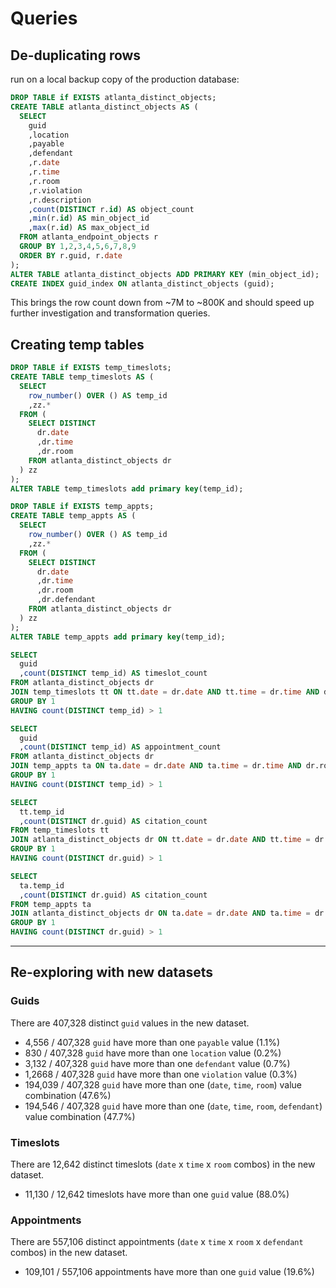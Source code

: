 # Queries

## De-duplicating rows

run on a local backup copy of the production database:

```` sql
DROP TABLE if EXISTS atlanta_distinct_objects;
CREATE TABLE atlanta_distinct_objects AS (
  SELECT
    guid
    ,location
    ,payable
    ,defendant
    ,r.date
    ,r.time
    ,r.room
    ,r.violation
    ,r.description
    ,count(DISTINCT r.id) AS object_count
    ,min(r.id) AS min_object_id
    ,max(r.id) AS max_object_id
  FROM atlanta_endpoint_objects r
  GROUP BY 1,2,3,4,5,6,7,8,9
  ORDER BY r.guid, r.date
);
ALTER TABLE atlanta_distinct_objects ADD PRIMARY KEY (min_object_id);
CREATE INDEX guid_index ON atlanta_distinct_objects (guid);
````

This brings the row count down from ~7M to ~800K and should speed up further investigation and transformation queries.


## Creating temp tables

```` sql
DROP TABLE if EXISTS temp_timeslots;
CREATE TABLE temp_timeslots AS (
  SELECT
    row_number() OVER () AS temp_id
    ,zz.*
  FROM (
    SELECT DISTINCT
      dr.date
      ,dr.time
      ,dr.room
    FROM atlanta_distinct_objects dr
  ) zz
);
ALTER TABLE temp_timeslots add primary key(temp_id);
````

```` sql
DROP TABLE if EXISTS temp_appts;
CREATE TABLE temp_appts AS (
  SELECT
    row_number() OVER () AS temp_id
    ,zz.*
  FROM (
    SELECT DISTINCT
      dr.date
      ,dr.time
      ,dr.room
      ,dr.defendant
    FROM atlanta_distinct_objects dr
  ) zz
);
ALTER TABLE temp_appts add primary key(temp_id);
````

```` sql
SELECT
  guid
  ,count(DISTINCT temp_id) AS timeslot_count
FROM atlanta_distinct_objects dr
JOIN temp_timeslots tt ON tt.date = dr.date AND tt.time = dr.time AND dr.room = tt.room
GROUP BY 1
HAVING count(DISTINCT temp_id) > 1
````

```` sql
SELECT
  guid
  ,count(DISTINCT temp_id) AS appointment_count
FROM atlanta_distinct_objects dr
JOIN temp_appts ta ON ta.date = dr.date AND ta.time = dr.time AND dr.room = ta.room AND ta.defendant = dr.defendant
GROUP BY 1
HAVING count(DISTINCT temp_id) > 1
````

```` sql
SELECT
  tt.temp_id
  ,count(DISTINCT dr.guid) AS citation_count
FROM temp_timeslots tt
JOIN atlanta_distinct_objects dr ON tt.date = dr.date AND tt.time = dr.time AND dr.room = tt.room
GROUP BY 1
HAVING count(DISTINCT dr.guid) > 1
````

```` sql
SELECT
  ta.temp_id
  ,count(DISTINCT dr.guid) AS citation_count
FROM temp_appts ta
JOIN atlanta_distinct_objects dr ON ta.date = dr.date AND ta.time = dr.time AND dr.room = ta.room AND ta.defendant = dr.defendant
GROUP BY 1
HAVING count(DISTINCT dr.guid) > 1
````

<hr>



## Re-exploring with new datasets

### Guids

There are 407,328 distinct `guid` values in the new dataset.

 + 4,556 / 407,328 `guid` have more than one `payable` value (1.1%)
 + 830 / 407,328 `guid` have more than one `location` value (0.2%)
 + 3,132 / 407,328 `guid` have more than one `defendant` value (0.7%)
 + 1,2668 / 407,328 `guid` have more than one `violation` value (0.3%)
 + 194,039 / 407,328 `guid` have more than one (`date`, `time`, `room`) value combination (47.6%)
 + 194,546 / 407,328 `guid` have more than one (`date`, `time`, `room`, `defendant`) value combination (47.7%)

### Timeslots

There are 12,642 distinct timeslots (`date` x `time` x `room` combos) in the new dataset.

 + 11,130 / 12,642 timeslots have more than one `guid` value (88.0%)

### Appointments

There are 557,106 distinct appointments (`date` x `time` x `room` x `defendant` combos) in the new dataset.

 + 109,101 / 557,106 appointments have more than one `guid` value (19.6%)
